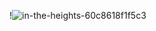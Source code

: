 !![in-the-heights-60c8618f1f5c3](https://user-images.githubusercontent.com/97684551/152278294-2eae46e6-6074-4ca2-9092-43ff6dc176d8.jpg)
